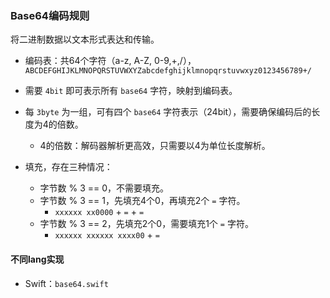 ### Base64编码规则

将二进制数据以文本形式表达和传输。

- 编码表：共64个字符（a-z, A-Z, 0-9,+,/），`ABCDEFGHIJKLMNOPQRSTUVWXYZabcdefghijklmnopqrstuvwxyz0123456789+/`

- 需要 `4bit` 即可表示所有 `base64` 字符，映射到编码表。
- 每 `3byte` 为一组，可有四个 `base64` 字符表示（24bit），需要确保编码后的长度为4的倍数。
  - 4的倍数：解码器解析更高效，只需要以4为单位长度解析。
- 填充，存在三种情况：
  - 字节数 % 3 == 0，不需要填充。
  - 字节数 % 3 == 1，先填充4个0，再填充2个 `=` 字符。
    - `xxxxxx xx0000` + `=` + `=`
  - 字节数 % 3 == 2，先填充2个0，需要填充1个 `=` 字符。
    - `xxxxxx xxxxxx xxxx00` + `=`



#### 不同lang实现

- Swift：`base64.swift`


